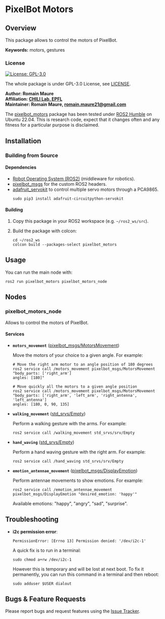 # PixelBot Motors

## Overview

This package allows to control the motors of PixelBot. 

**Keywords:** motors, gestures

### License

[![License: GPL-3.0](https://img.shields.io/badge/license-GPLv3-blue)](https://www.gnu.org/licenses/gpl-3.0.en.html)

The whole package is under GPL-3.0 License, see [LICENSE](https://github.com/RomainMaure/PixelBot/blob/main/LICENSE).

**Author: Romain Maure<br />
Affiliation: [CHILI Lab, EPFL](https://www.epfl.ch/labs/chili/)<br />
Maintainer: Romain Maure, romain.maure21@gmail.com**

The [pixelbot_motors](https://github.com/RomainMaure/PixelBot/tree/main/src/pixelbot_motors) package has been tested under [ROS2 Humble](https://docs.ros.org/en/humble/index.html) on Ubuntu 22.04.
This is research code, expect that it changes often and any fitness for a particular purpose is disclaimed.

## Installation

### Building from Source

#### Dependencies

- [Robot Operating System (ROS2)](https://docs.ros.org/en/humble/index.html) (middleware for robotics).
- [pixelbot_msgs](https://github.com/RomainMaure/PixelBot/tree/main/src/pixelbot_msgs) for the custom ROS2 headers.
- [adafruit_servokit](https://pypi.org/project/adafruit-circuitpython-servokit/) to control multiple servo motors through a PCA9865.
    ```
	sudo pip3 install adafruit-circuitpython-servokit
    ```

#### Building

1) Copy this package in your ROS2 workspace (e.g. `~/ros2_ws/src`).

2) Build the package with colcon:
    ```
    cd ~/ros2_ws
    colcon build --packages-select pixelbot_motors
    ```

## Usage

You can run the main node with:
```
ros2 run pixelbot_motors pixelbot_motors_node
```

## Nodes

### pixelbot_motors_node

Allows to control the motors of PixelBot.

#### Services

* **`motors_movement`** ([pixelbot_msgs/MotorsMovement](https://github.com/RomainMaure/PixelBot/blob/main/src/pixelbot_msgs/srv/MotorsMovement.srv))

	Move the motors of your choice to a given angle. For example:
    ```
    # Move the right arm motor to an angle position of 180 degrees
	ros2 service call /motors_movement pixelbot_msgs/MotorsMovement "body_parts: ['right_arm']
    angles: [180]"
    ```
    ```
    # Move quickly all the motors to a given angle position
	ros2 service call /motors_movement pixelbot_msgs/MotorsMovement "body_parts: ['right_arm', 'left_arm', 'right_antenna', 'left_antenna']
    angles: [180, 0, 90, 135]
    ```

* **`walking_movement`** ([std_srvs/Empty](http://docs.ros.org/en/noetic/api/std_srvs/html/srv/Empty.html))

	Perform a walking gesture with the arms. For example:
    ```
	ros2 service call /walking_movement std_srvs/srv/Empty 
    ```

* **`hand_waving`** ([std_srvs/Empty](http://docs.ros.org/en/noetic/api/std_srvs/html/srv/Empty.html))

	Perform a hand waving gesture with the right arm. For example:
    ```
	ros2 service call /hand_waving std_srvs/srv/Empty 
    ```

* **`emotion_antennae_movement`** ([pixelbot_msgs/DisplayEmotion](https://github.com/RomainMaure/PixelBot/blob/main/src/pixelbot_msgs/srv/DisplayEmotion.srv))

	Perform antennae movements to show emotions. For example:
    ```
	ros2 service call /emotion_antennae_movement pixelbot_msgs/DisplayEmotion "desired_emotion: 'happy'"
    ```

    Available emotions: "happy", "angry", "sad", "surprise".

## Troubleshooting

- **i2c permission error**:
    ```
    PermissionError: [Errno 13] Permission denied: '/dev/i2c-1'
    ```

    A quick fix is to run in a terminal:
    ```
    sudo chmod a+rw /dev/i2c-1
    ```

    However this is temporary and will be lost at next boot. To fix it permanently, you can run this command in a terminal and then reboot:
    ```
    sudo adduser $USER dialout
    ```


## Bugs & Feature Requests

Please report bugs and request features using the [Issue Tracker](https://github.com/RomainMaure/PixelBot/issues).

